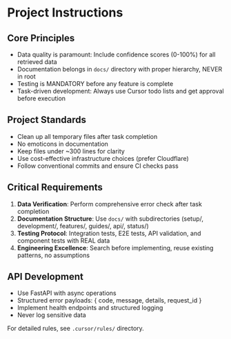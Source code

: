 # Project Instructions

## Core Principles
- Data quality is paramount: Include confidence scores (0-100%) for all retrieved data
- Documentation belongs in `docs/` directory with proper hierarchy, NEVER in root
- Testing is MANDATORY before any feature is complete
- Task-driven development: Always use Cursor todo lists and get approval before execution

## Project Standards
- Clean up all temporary files after task completion
- No emoticons in documentation
- Keep files under ~300 lines for clarity
- Use cost-effective infrastructure choices (prefer Cloudflare)
- Follow conventional commits and ensure CI checks pass

## Critical Requirements
1. **Data Verification**: Perform comprehensive error check after task completion
2. **Documentation Structure**: Use `docs/` with subdirectories (setup/, development/, features/, guides/, api/, status/)
3. **Testing Protocol**: Integration tests, E2E tests, API validation, and component tests with REAL data
4. **Engineering Excellence**: Search before implementing, reuse existing patterns, no assumptions

## API Development
- Use FastAPI with async operations
- Structured error payloads: { code, message, details, request_id }
- Implement health endpoints and structured logging
- Never log sensitive data

For detailed rules, see `.cursor/rules/` directory.
